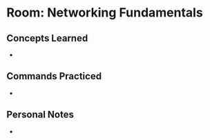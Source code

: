 # Room: Networking Fundamentals

## Concepts Learned
- 

## Commands Practiced
- 

## Personal Notes
-
